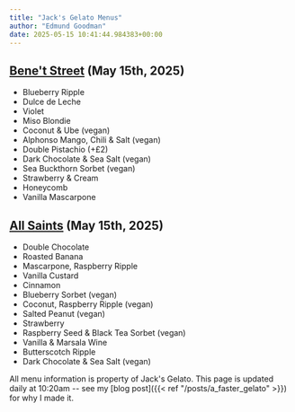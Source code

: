 ```yaml
---
title: "Jack's Gelato Menus"
author: "Edmund Goodman"
date: 2025-05-15 10:41:44.984383+00:00
---
```


## [Bene't Street](https://www.jacksgelato.com/bene-t-street-menu) (May 15th, 2025)

- Blueberry Ripple
- Dulce de Leche
- Violet
- Miso Blondie
- Coconut & Ube (vegan)
- Alphonso Mango, Chili & Salt (vegan)
- Double Pistachio (+£2)
- Dark Chocolate & Sea Salt (vegan)
- Sea Buckthorn Sorbet (vegan)
- Strawberry & Cream
- Honeycomb
- Vanilla Mascarpone


## [All Saints](https://www.jacksgelato.com/all-saints-menu) (May 15th, 2025)

- Double Chocolate
- Roasted Banana
- Mascarpone, Raspberry Ripple
- Vanilla Custard
- Cinnamon
- Blueberry Sorbet (vegan)
- Coconut, Raspberry Ripple (vegan)
- Salted Peanut (vegan)
- Strawberry
- Raspberry Seed & Black Tea Sorbet (vegan)
- Vanilla & Marsala Wine
- Butterscotch Ripple
- Dark Chocolate & Sea Salt (vegan)

All menu information is property of Jack's Gelato. This page is
updated daily at 10:20am -- see my
[blog post]({{< ref "/posts/a_faster_gelato" >}}) for why I made it.
